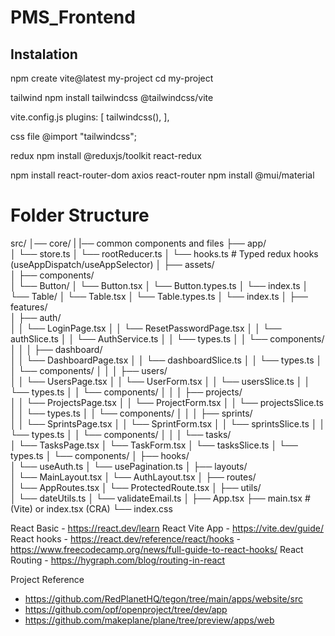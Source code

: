 # PMS_Frontend

## Instalation
npm create vite@latest my-project
cd my-project

tailwind
npm install tailwindcss @tailwindcss/vite

vite.config.js
  plugins: [
    tailwindcss(),
  ],

css file
@import "tailwindcss";

redux
npm install @reduxjs/toolkit react-redux

npm install react-router-dom axios react-router
npm install @mui/material


# Folder Structure

src/
│── core/
|   |── common components and files
├── app/                  
│   └── store.ts
│   └── rootReducer.ts
│   └── hooks.ts           # Typed redux hooks (useAppDispatch/useAppSelector)
│
├── assets/               
│
├── components/           
│   └── Button/
│       └── Button.tsx
│       └── Button.types.ts
│       └── index.ts
│   └── Table/
│       └── Table.tsx
│       └── Table.types.ts
│       └── index.ts
│
├── features/             
│   ├── auth/             
│   │   └── LoginPage.tsx
│   │   └── ResetPasswordPage.tsx
│   │   └── authSlice.ts
│   │   └── AuthService.ts
│   │   └── types.ts
│   │   └── components/
│   │
│   ├── dashboard/       
│   │   └── DashboardPage.tsx
│   │   └── dashboardSlice.ts
│   │   └── types.ts
│   │   └── components/
│   │
│   ├── users/           
│   │   └── UsersPage.tsx
│   │   └── UserForm.tsx
│   │   └── usersSlice.ts
│   │   └── types.ts
│   │   └── components/
│   │
│   ├── projects/        
│   │   └── ProjectsPage.tsx
│   │   └── ProjectForm.tsx
│   │   └── projectsSlice.ts
│   │   └── types.ts
│   │   └── components/
│   │
│   ├── sprints/         
│   │   └── SprintsPage.tsx
│   │   └── SprintForm.tsx
│   │   └── sprintsSlice.ts
│   │   └── types.ts
│   │   └── components/
│   │
│   └── tasks/           
│       └── TasksPage.tsx
│       └── TaskForm.tsx
│       └── tasksSlice.ts
│       └── types.ts
│       └── components/
│
├── hooks/               
│   └── useAuth.ts
│   └── usePagination.ts
│
├── layouts/             
│   └── MainLayout.tsx
│   └── AuthLayout.tsx
│
├── routes/              
│   └── AppRoutes.tsx
│   └── ProtectedRoute.tsx
│
├── utils/               
│   └── dateUtils.ts
│   └── validateEmail.ts
│
├── App.tsx
├── main.tsx             # (Vite) or index.tsx (CRA)
└── index.css

React Basic - https://react.dev/learn
React Vite App - https://vite.dev/guide/
React hooks - https://react.dev/reference/react/hooks
		- https://www.freecodecamp.org/news/full-guide-to-react-hooks/
React Routing - https://hygraph.com/blog/routing-in-react



Project Reference
- https://github.com/RedPlanetHQ/tegon/tree/main/apps/website/src
- https://github.com/opf/openproject/tree/dev/app
- https://github.com/makeplane/plane/tree/preview/apps/web